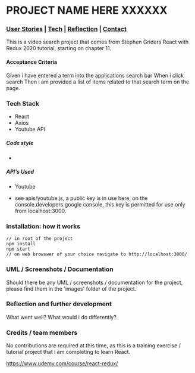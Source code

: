 # PROJECT NAME HERE XXXXXX 

### [User Stories](#user_story) | [Tech](#tech) | [Reflection](#reflection) | [Contact](#contact)

This is a video search project that comes from Stephen Griders React with Redux 2020 tutorial, starting on chapter 11.

#### Acceptance Criteria

Given i have entered a term into the applications search bar
When i click search
Then i am provided a list of items related to that search term on the page.

### <a name="Tech">Tech Stack</a>

* React
* Axios
* Youtube API

##### Code style

* 

##### API's Used

* Youtube
 - see apis/youtube.js, a public key is in use here, on the console.developers.google console, this key is permitted for use only from localhost:3000.

### <a name="installation">Installation: how it works</a>

```
// in root of the project
npm install
npm start
// on web browswer of your choice navigate to http://localhost:3000/
```

### <a name="screenshots"> UML / Screenshots / Documentation</a>

Should there be any UML / screenshots / documentation for the project, please find them in the 'images' folder of the 
project.

### <a name="reflection">Reflection and further development</a>

What went well?
What would i do differently?

### Credits / team members

No contributions are required at this time, as this is a training exercise / tutorial project that i am completing to learn React.

https://www.udemy.com/course/react-redux/